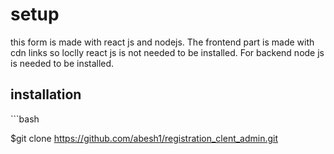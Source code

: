<h1>setup</h1>

this form is made with react js and nodejs. The frontend part is made with cdn links so loclly 
react js is not needed to be installed. For backend node js is needed to be installed. 

<h2>installation</h2>
```bash

$git clone https://github.com/abesh1/registration_clent_admin.git
```
